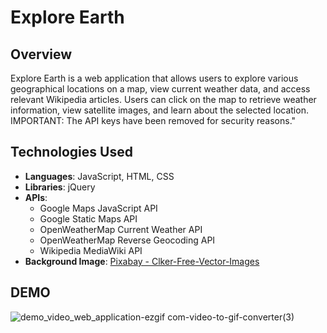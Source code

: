 # Explore Earth

## Overview
Explore Earth is a web application that allows users to explore various geographical locations on a map, view current weather data, and access relevant Wikipedia articles. Users can click on the map to retrieve weather information, view satellite images, and learn about the selected location.
IMPORTANT: The API keys have been removed for security reasons."

## Technologies Used
- **Languages**: JavaScript, HTML, CSS
- **Libraries**: jQuery
- **APIs**:
  - Google Maps JavaScript API
  - Google Static Maps API
  - OpenWeatherMap Current Weather API
  - OpenWeatherMap Reverse Geocoding API
  - Wikipedia MediaWiki API
- **Background Image**: [Pixabay - Clker-Free-Vector-Images](https://pixabay.com/vectors/sky-clouds-mountains-blue-34536/)

## DEMO
![demo_video_web_application-ezgif com-video-to-gif-converter(3)](https://github.com/user-attachments/assets/bfb8951a-73d7-4cc3-ac95-d44794752084)
